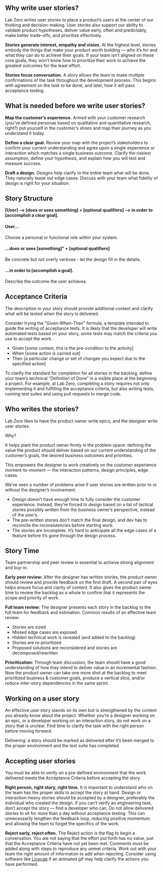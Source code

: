 ## Why write user stories?

Lab Zero writes user stories to place a product’s users at the center of our thinking and decision-making. User stories also support our ability to validate product hypotheses, deliver value early, often and predictably, make better trade-offs, and prioritize effectively.

**Stories generate interest, empathy and vision.** At the highest level, stories embody the things that make your product worth building — who it’s for and what they can do to achieve their goals. If your team isn’t aligned on these core goals, they won’t know how to prioritize their work to achieve the greatest outcomes for the least effort. 

**Stories focus conversation.** A story allows the team to make multiple confirmations of the task throughout the development process. This begins with agreement on the task to be done, and later, how it will pass acceptance testing.

## What is needed before we write user stories?

**Map the customer’s experience.** Armed with your customer research (you’ve defined personas based on qualitative and quantitative research, right?) put yourself in the customer’s shoes and map their journey as you understand it today.

**Define a clear goal.** Review your map with the project’s stakeholders to confirm your current understanding and agree upon a single experience or interaction which matches a single business outcome. Clarify the riskiest assumption, define your hypothesis, and explain how you will test and measure success.

**Draft a design.** Designs help clarify to the entire team what will be done. They naturally tease out edge cases. Discuss with your team what fidelity of design is right for your situation. 

## Story Structure

**[User] --> [does or sees something]  + [optional qualifiers] --> in order to [accomplish a clear goal].**

#### User… 

Choose a personal or functional role within your system. 

#### …does or sees [something]” + [optional qualifiers] 

Be concrete but not overly verbose - let the design fill in the details.

#### ...in order to [accomplish a goal].

Describe the outcome the user achieves.


## Acceptance Criteria

The description in your story should provide additional context and clarify what will be tested when the story is delivered.

Consider trying the “Given-When-Then” formula, a template intended to guide the writing of acceptance tests. It is likely that the developer will write automated tests based on your story, some tests may match the criteria you use to accept the work. 

* Given [some context, this is the pre-condition to the activity]
* When [some action is carried out]
* Then [a particular change or set of changes you expect due to the specified action]

To clarify the standard for completion for all stories in the backlog, define your team’s technical “Definition of Done” in a visible place at the beginning a project. For example, at Lab Zero, completing a story requires not only implementing it and fulfilling the acceptance criteria, but also writing tests, running test suites and using pull requests to merge code. 

## Who writes the stories?

Lab Zero likes to have the product owner write epics, and the designer write user stories. 

Why? 

It helps plant the product owner firmly in the problem space: defining the value the product should deliver based on our current understanding of the customer’s goals, the desired business outcomes and priorities. 

This empowers the designer to work creatively on the customer experience moment-to-moment — the interaction patterns, design principles, edge cases.

We’ve seen a number of problems arise if user stories are written prior to or without the designer’s involvement:

* Design doesn’t have enough time to fully consider the customer experience. Instead, they’re forced to design based on a list of tactical stories possibly written from the business owner’s perspective, instead of the user’s. 
* The pre-written stories don’t match the final design, and dev has to reconcile the inconsistencies before starting work.
* The stories are incomplete. It’s hard to anticipate all the edge cases of a feature before it’s gone through the design process. 

## Story Time

Team partnership and peer review is essential to achieve strong alignment and buy-in.

**Early peer review:** After the designer has written stories, the product owner should review and provide feedback on the first draft. A second pair of eyes helps ensure focus and clarity of content. It also gives the product owner time to review the backlog as a whole to confirm that it represents the scope and priority of work.

**Full team review:** The designer presents each story in the backlog to the full team for feedback and estimation. Common results of an effective team review:

* Stories are sized
* Missed edge cases are exposed
* Hidden technical work is revealed (and added to the backlog)
* Stories are re-prioritized
* Proposed solutions are reconsidered and stories are decomposed/rewritten

**Prioritization:** Through team discussion, the team should have a good understanding of how they intend to deliver value in an incremental fashion. Now the product owner can take one more shot at the backlog to meet prioritized business & customer goals, produce a vertical slice, and/or reduce inter-story dependencies in the same sprint.

## Working on a user story

An effective user story stands on its own but is strengthened by the context you already know about the project. Whether you’re a designer working on an epic, or a developer working on an interaction story, do not work on a story that is unclear. Find time to clarify the task with the right person before moving forward.

Delivering: a story should be marked as delivered after it’s been merged to the proper environment and the test suite has completed.

## Accepting user stories

You must be able to verify on a pre-defined environment that the work delivered meets the Acceptance Criteria before accepting the story.

**Right person, right story, right time.** It is important to understand who on the team has the proper skills to accept the story at hand. Design or interaction-heavy stories should be accepted by a designer, preferably the individual who created the design. If you can’t verify an engineering task, don’t accept the story — find a developer who can. Do not allow delivered stories to sit for more than a day without acceptance testing. This can unnecessarily lengthen the feedback loop, reducing positive momentum and allowing the team to forget the specifics of the work.

**Reject early, reject often.** The Reject action is the flag to begin a conversation. You are not saying that the effort put forth has no value, just that the Acceptance Criteria have not yet been met. Comments must be added along with steps to reproduce any unmet criteria. Work out with your team the right amount of information to add when rejecting. Consider using software like [Licecap](https://github.com/justinfrankel/licecap) if an animated gif may help clarify the actions you have performed.